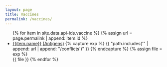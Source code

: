 ```yaml
---
layout: page
title: Vaccines
permalink: /vaccines/
---
```


<ul class="col2">
    {% for item in site.data.api-ids.vaccine %}
        {% assign url =  page.permalink | append: item.id %}
        <li>
        <a href="{{ url | relative_url }}">{{item.name}}</a>
        <a href="{{ url | append: '/antigens'  | relative_url }}">(Antigens)</a>
        {% capture exp %}
        {{ "path.includes('" | append: url | append: "/conflicts')" }}
        {% endcapture %}
        {% assign file = exp %}
        </li>{{ file }}
    {% endfor %}
</ul>
